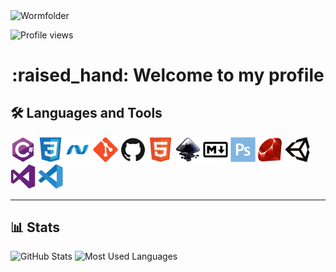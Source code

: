 <img align="center"
  src="https://vitaliklevin.github.io/files/icons/favicon.svg"
  width="100" height="100" alt="Wormfolder">

<img src="https://komarev.com/ghpvc/?username=VitalikLevin&style=flat-square&color=green" 
  alt="Profile views"/>

<h1 align="center">:raised_hand: Welcome to my profile</h1>

## :hammer_and_wrench: Languages and Tools

<div id="langstools">
  <img width="40" height="40"
    alt="C Sharp"
    src="https://github.com/devicons/devicon/blob/master/icons/csharp/csharp-original.svg">
  <img width="40" height="40"
    alt="CSS"
    src="https://github.com/devicons/devicon/blob/master/icons/css3/css3-original.svg">
  <img width="40" height="40"
    alt=".NET"
    src="https://github.com/devicons/devicon/blob/master/icons/dot-net/dot-net-original.svg">
  <img width="40" height="40"
    alt="Git"
    src="https://github.com/devicons/devicon/blob/master/icons/git/git-original.svg">
  <img width="40" height="40"
    alt="GitHub"
    src="https://github.com/devicons/devicon/blob/master/icons/github/github-original.svg">
  <img width="40" height="40"
    alt="HTML"
    src="https://github.com/devicons/devicon/blob/master/icons/html5/html5-original.svg">
  <img width="40" height="40"
    alt="Inkscape"
    src="https://github.com/devicons/devicon/blob/master/icons/inkscape/inkscape-original.svg">
  <img width="40" height="40"
    alt="Markdown"
    src="https://github.com/devicons/devicon/blob/master/icons/markdown/markdown-original.svg">
  <img width="40" height="40"
    alt="Adobe Photoshop"
    src="https://github.com/devicons/devicon/blob/master/icons/photoshop/photoshop-plain.svg">
  <img width="40" height="40"
    alt="Ruby"
    src="https://github.com/devicons/devicon/blob/master/icons/ruby/ruby-original.svg">
  <img width="40" height="40"
    alt="Unity"
    src="https://github.com/devicons/devicon/blob/master/icons/unity/unity-original.svg">
  <img width="40" height="40"
    alt="Visual Studio"
    src="https://github.com/devicons/devicon/blob/master/icons/visualstudio/visualstudio-plain.svg">
  <img width="40" height="40"
    alt="Visual Studio Code"
    src="https://github.com/devicons/devicon/blob/master/icons/vscode/vscode-original.svg">
</div>

---

## :bar_chart: Stats

<picture>
  <source media="(prefers-color-scheme: dark)"
    srcset="https://github-readme-stats.vercel.app/api?username=VitalikLevin&count_private=true&show_icons=true&theme=great-gatsby">
  <source media="(prefers-color-scheme: light)"
    srcset="https://github-readme-stats.vercel.app/api?username=VitalikLevin&count_private=true&show_icons=true&theme=graywhite">
  <img src="https://github-readme-stats.vercel.app/api?username=VitalikLevin&count_private=true&show_icons=true&theme=graywhite"
    alt="GitHub Stats">
</picture>
<picture>
  <source media="(prefers-color-scheme: dark)"
    srcset="https://github-readme-stats.vercel.app/api/top-langs/?username=VitalikLevin&layout=compact&theme=great-gatsby&langs_count=9">
  <source media="(prefers-color-scheme: light)"
    srcset="https://github-readme-stats.vercel.app/api/top-langs/?username=VitalikLevin&layout=compact&langs_count=9&theme=graywhite">
  <img alt="Most Used Languages"
    src="https://github-readme-stats.vercel.app/api/top-langs/?username=VitalikLevin&layout=compact&langs_count=9&theme=graywhite">
</picture>